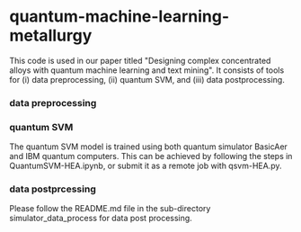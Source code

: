 # quantum-machine-learning-metallurgy

This code is used in our paper titled "Designing complex concentrated alloys with quantum machine learning and text mining".
It consists of tools for (i) data preprocessing, (ii) quantum SVM, and (iii) data postprocessing.


### data preprocessing


### quantum SVM
The quantum SVM model is trained using both quantum simulator BasicAer and IBM quantum computers. This can be achieved by following the steps in QuantumSVM-HEA.ipynb, or submit it as a remote job with qsvm-HEA.py.

### data postprcessing

Please follow the README.md file in the sub-directory simulator_data_process for data post processing.
